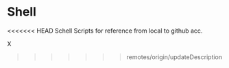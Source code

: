 # Shell
<<<<<<< HEAD
Schell Scripts for reference from local to github acc.

X
>>>>>>> remotes/origin/updateDescription

